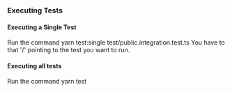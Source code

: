 ### Executing Tests

#### Executing a Single Test

Run the command yarn test:single test/public.integration.test.ts
You have to that '/' pointing to the test you want to run.

#### Executing all tests

Run the command yarn test
